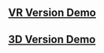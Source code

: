 ## [VR Version Demo](https://youtu.be/aPC-4o15_AM)
## [3D Version Demo](https://youtu.be/45Rnq2RGrqw)
